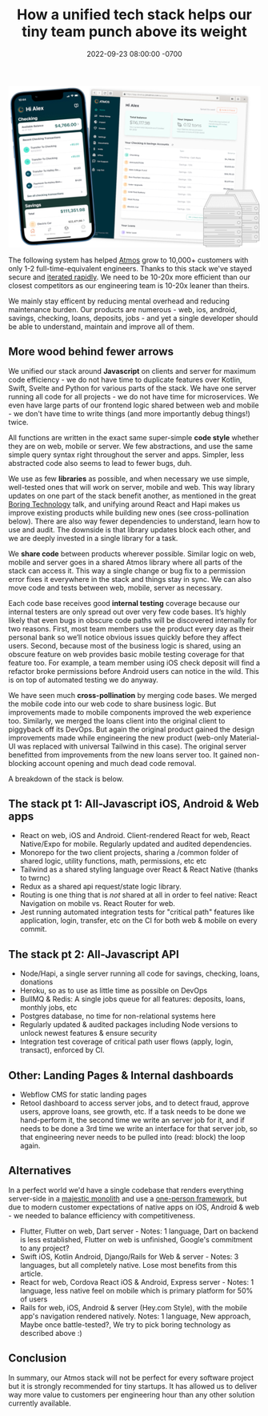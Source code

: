 ﻿---
layout: post
title: "How a unified tech stack helps our tiny team punch above its weight"
date: 2022-09-23 08:00:00 -0700
tags: ["Essay"]
image: /efficiency_dalle.png
---

![](/assets/efficiency_stack.jpg)

The following system has helped [Atmos](https://www.joinatmos.com) grow to 10,000+ customers with only 1-2 full-time-equivalent engineers. Thanks to this stack we've stayed secure and [iterated rapidly](http://paulgraham.com/avg.html). We need to be 10-20x more efficient than our closest competitors as our engineering team is 10-20x leaner than theirs.

We mainly stay efficent by reducing mental overhead and reducing maintenance burden. Our products are numerous - web, ios, android, savings, checking, loans, deposits, jobs - and yet a single developer should be able to understand, maintain and improve all of them.

## More wood behind fewer arrows

We unified our stack around **Javascript** on clients and server for maximum code efficiency - we do not have time to duplicate features over Kotlin, Swift, Svelte and Python for various parts of the stack. We have one server running all code for all projects - we do not have time for microservices. We even have large parts of our frontend logic shared between web and mobile - we don't have time to write things (and more importantly debug things!) twice.

All functions are written in the exact same super-simple **code style** whether they are on web, mobile or server. We few abstractions, and use the same simple query syntax right throughout the server and apps. Simpler, less abstracted code also seems to lead to fewer bugs, duh.

We use as few **libraries** as possible, and when necessary we use simple, well-tested ones that will work on server, mobile and web. This way library updates on one part of the stack benefit another, as mentioned in the great [Boring Technology](https://boringtechnology.club/) talk, and unifying around React and Hapi makes us improve existing products while building new ones (see cross-pollination below). There are also way fewer dependencies to understand, learn how to use and audit. The downside is that library updates block each other, and we are deeply invested in a single library for a task.

We **share code** between products wherever possible. Similar logic on web, mobile and server goes in a shared Atmos library where all parts of the stack can access it. This way a single change or bug fix to a permission error fixes it everywhere in the stack and things stay in sync. We can also move code and tests between web, mobile, server as necessary.

Each code base receives good **internal testing** coverage because our internal testers are only spread out over very few code bases. It’s highly likely that even bugs in obscure code paths will be discovered internally for two reasons. First, most team members use the product every day as their personal bank so we’ll notice obvious issues quickly before they affect users. Second, because most of the business logic is shared, using an obscure feature on web provides basic mobile testing coverage for that feature too. For example, a team member using iOS check deposit will find a refactor broke permissions before Android users can notice in the wild. This is on top of automated testing we do anyway.

We have seen much **cross-pollination** by merging code bases. We merged the mobile code into our web code to share business logic. But improvements made to mobile components improved the web experience too. Similarly, we merged the loans client into the original client to piggyback off its DevOps. But again the original product gained the design improvements made while engineering the new product (web-only Material-UI was replaced with universal Tailwind in this case). The original server benefitted from improvements from the new loans server too. It gained non-blocking account opening and much dead code removal.

A breakdown of the stack is below.

## The stack pt 1: All-Javascript iOS, Android & Web apps

- React on web, iOS and Android. Client-rendered React for web, React Native/Expo for mobile. Regularly updated and audited dependencies.
- Monorepo for the two client projects, sharing a /common folder of shared logic, utility functions, math, permissions, etc etc
- Tailwind as a shared styling language over React & React Native (thanks to twrnc)
- Redux as a shared api request/state logic library.
- Routing is one thing that is _not_ shared at all in order to feel native: React Navigation on mobile vs. React Router for web.
- Jest running automated integration tests for "critical path" features like application, login, transfer, etc on the CI for both web & mobile on every commit.

## The stack pt 2: All-Javascript API

- Node/Hapi, a single server running all code for savings, checking, loans, donations
- Heroku, so as to use as little time as possible on DevOps
- BullMQ & Redis: A single jobs queue for all features: deposits, loans, monthly jobs, etc
- Postgres database, no time for non-relational systems here
- Regularly updated & audited packages including Node versions to unlock newest features & ensure security
- Integration test coverage of critical path user flows (apply, login, transact), enforced by CI.

## Other: Landing Pages & Internal dashboards

- Webflow CMS for static landing pages
- Retool dashboard to access server jobs, and to detect fraud, approve users, approve loans, see growth, etc. If a task needs to be done we hand-perform it, the second time we write an server job for it, and if needs to be done a 3rd time we write an interface for that server job, so that engineering never needs to be pulled into (read: block) the loop again.

## Alternatives

In a perfect world we'd have a single codebase that renders everything server-side in a [majestic monolith](/a-node-js-developer-discovers-rails/) and use a [one-person framework](https://world.hey.com/dhh/the-one-person-framework-711e6318), but due to modern customer expectations of native apps on iOS, Android & web - we needed to balance efficiency with competitiveness.

- Flutter, Flutter on web, Dart server - Notes: 1 language, Dart on backend is less established, Flutter on web is unfinished, Google's commitment to any project?
- Swift iOS, Kotlin Android, Django/Rails for Web & server - Notes: 3 languages, but all completely native. Lose most benefits from this article.
- React for web, Cordova React iOS & Android, Express server - Notes: 1 language, less native feel on mobile which is primary platform for 50% of users
- Rails for web, iOS, Android & server (Hey.com Style), with the mobile app's navigation rendered natively. Notes: 1 language, New approach, Maybe once battle-tested?, We try to pick boring technology as described above :)

## Conclusion

In summary, our Atmos stack will not be perfect for every software project but it is strongly recommended for tiny startups. It has allowed us to deliver way more value to customers per engineering hour than any other solution currently available.
